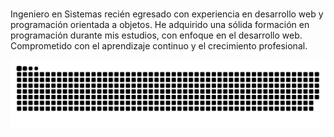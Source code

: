 ### 
<p>Ingeniero en Sistemas recién egresado con experiencia en desarrollo web y programación orientada a objetos. He adquirido una sólida formación en programación durante mis estudios, con enfoque en el desarrollo web. Comprometido con el aprendizaje continuo y el crecimiento profesional.
</p>

![snake github](https://github.com/juanvega01/juanvega01/blob/output/github-contribution-grid-snake.svg)

<picture>
  <source media="(prefers-color-scheme: dark)" srcset="github-snake-dark.svg" />
  <source media="(prefers-color-scheme: light)" srcset="github-snake.svg" />
  <img alt="" src="github-snake.svg" />
</picture>

<!--
**juanvega01/juanvega01** is a ✨ _special_ ✨ repository because its `README.md` (this file) appears on your GitHub profile.

Here are some ideas to get you started:

- 🔭 I’m currently working on ...
- 🌱 I’m currently learning ...
- 👯 I’m looking to collaborate on ...
- 🤔 I’m looking for help with ...
- 💬 Ask me about ...
- 📫 How to reach me: ...
- 😄 Pronouns: ...
- ⚡ Fun fact: ...
-->
